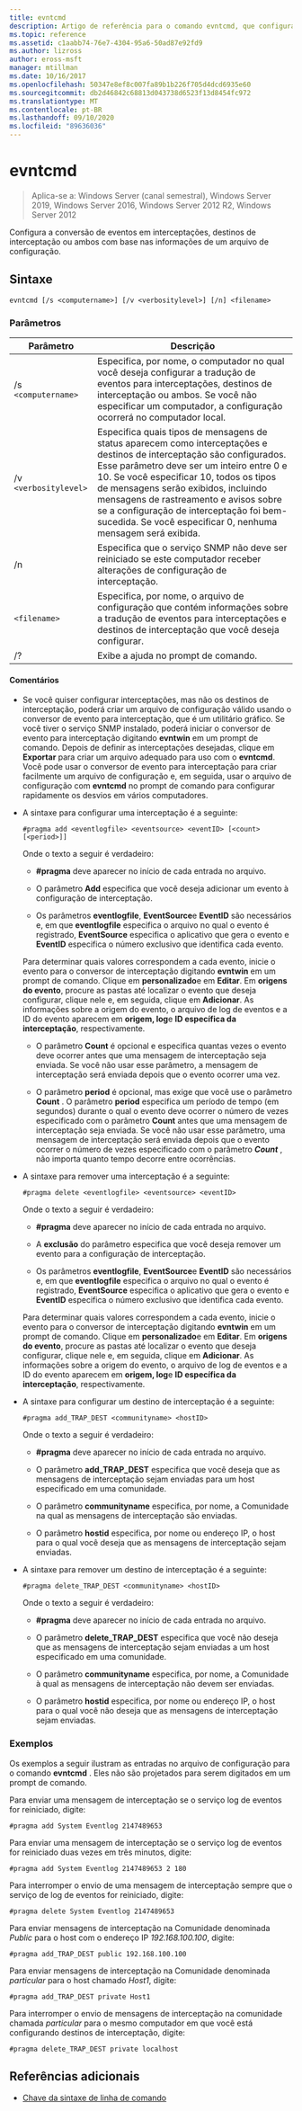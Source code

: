 ```yaml
---
title: evntcmd
description: Artigo de referência para o comando evntcmd, que configura a tradução de eventos para interceptações, destinos de interceptação ou ambos com base nas informações de um arquivo de configuração.
ms.topic: reference
ms.assetid: c1aabb74-76e7-4304-95a6-50ad87e92fd9
ms.author: lizross
author: eross-msft
manager: mtillman
ms.date: 10/16/2017
ms.openlocfilehash: 50347e8ef8c007fa89b1b226f705d4dcd6935e60
ms.sourcegitcommit: db2d46842c68813d043738d6523f13d8454fc972
ms.translationtype: MT
ms.contentlocale: pt-BR
ms.lasthandoff: 09/10/2020
ms.locfileid: "89636036"
---
```

# <a name="evntcmd"></a>evntcmd

> Aplica-se a: Windows Server (canal semestral), Windows Server 2019, Windows Server 2016, Windows Server 2012 R2, Windows Server 2012

Configura a conversão de eventos em interceptações, destinos de interceptação ou ambos com base nas informações de um arquivo de configuração.

## <a name="syntax"></a>Sintaxe

```
evntcmd [/s <computername>] [/v <verbositylevel>] [/n] <filename>
```

### <a name="parameters"></a>Parâmetros

| Parâmetro | Descrição |
| --------- | ----------- |
| /s `<computername>` | Especifica, por nome, o computador no qual você deseja configurar a tradução de eventos para interceptações, destinos de interceptação ou ambos. Se você não especificar um computador, a configuração ocorrerá no computador local. |
| /v `<verbositylevel>` | Especifica quais tipos de mensagens de status aparecem como interceptações e destinos de interceptação são configurados. Esse parâmetro deve ser um inteiro entre 0 e 10. Se você especificar 10, todos os tipos de mensagens serão exibidos, incluindo mensagens de rastreamento e avisos sobre se a configuração de interceptação foi bem-sucedida. Se você especificar 0, nenhuma mensagem será exibida. |
| /n | Especifica que o serviço SNMP não deve ser reiniciado se este computador receber alterações de configuração de interceptação. |
| `<filename>` | Especifica, por nome, o arquivo de configuração que contém informações sobre a tradução de eventos para interceptações e destinos de interceptação que você deseja configurar. |
| /? | Exibe a ajuda no prompt de comando. |

#### <a name="remarks"></a>Comentários

- Se você quiser configurar interceptações, mas não os destinos de interceptação, poderá criar um arquivo de configuração válido usando o conversor de evento para interceptação, que é um utilitário gráfico. Se você tiver o serviço SNMP instalado, poderá iniciar o conversor de evento para interceptação digitando **evntwin** em um prompt de comando. Depois de definir as interceptações desejadas, clique em **Exportar** para criar um arquivo adequado para uso com o **evntcmd**. Você pode usar o conversor de evento para interceptação para criar facilmente um arquivo de configuração e, em seguida, usar o arquivo de configuração com **evntcmd** no prompt de comando para configurar rapidamente os desvios em vários computadores.

- A sintaxe para configurar uma interceptação é a seguinte:

  ```
  #pragma add <eventlogfile> <eventsource> <eventID> [<count> [<period>]]
  ```

  Onde o texto a seguir é verdadeiro:

    - **#pragma** deve aparecer no início de cada entrada no arquivo.

    - O parâmetro **Add** especifica que você deseja adicionar um evento à configuração de interceptação.

    - Os parâmetros **eventlogfile**, **EventSource**e **EventID** são necessários e, em que **eventlogfile** especifica o arquivo no qual o evento é registrado, **EventSource** especifica o aplicativo que gera o evento e **EventID** especifica o número exclusivo que identifica cada evento.

    Para determinar quais valores correspondem a cada evento, inicie o evento para o conversor de interceptação digitando **evntwin** em um prompt de comando. Clique em **personalizado**e em **Editar**. Em **origens do evento**, procure as pastas até localizar o evento que deseja configurar, clique nele e, em seguida, clique em **Adicionar**. As informações sobre a origem do evento, o arquivo de log de eventos e a ID do evento aparecem em **origem, log**e **ID específica da interceptação**, respectivamente.

    - O parâmetro **Count** é opcional e especifica quantas vezes o evento deve ocorrer antes que uma mensagem de interceptação seja enviada. Se você não usar esse parâmetro, a mensagem de interceptação será enviada depois que o evento ocorrer uma vez.

    - O parâmetro **period** é opcional, mas exige que você use o parâmetro **Count** . O parâmetro **period** especifica um período de tempo (em segundos) durante o qual o evento deve ocorrer o número de vezes especificado com o parâmetro **Count** antes que uma mensagem de interceptação seja enviada. Se você não usar esse parâmetro, uma mensagem de interceptação será enviada depois que o evento ocorrer o número de vezes especificado com o parâmetro ***Count*** , não importa quanto tempo decorre entre ocorrências.

- A sintaxe para remover uma interceptação é a seguinte:

  ```
  #pragma delete <eventlogfile> <eventsource> <eventID>
  ```

  Onde o texto a seguir é verdadeiro:

    - **#pragma** deve aparecer no início de cada entrada no arquivo.

    - A **exclusão** do parâmetro especifica que você deseja remover um evento para a configuração de interceptação.

    - Os parâmetros **eventlogfile**, **EventSource**e **EventID** são necessários e, em que **eventlogfile** especifica o arquivo no qual o evento é registrado, **EventSource** especifica o aplicativo que gera o evento e **EventID** especifica o número exclusivo que identifica cada evento.

    Para determinar quais valores correspondem a cada evento, inicie o evento para o conversor de interceptação digitando **evntwin** em um prompt de comando. Clique em **personalizado**e em **Editar**. Em **origens do evento**, procure as pastas até localizar o evento que deseja configurar, clique nele e, em seguida, clique em **Adicionar**. As informações sobre a origem do evento, o arquivo de log de eventos e a ID do evento aparecem em **origem, log**e **ID específica da interceptação**, respectivamente.

- A sintaxe para configurar um destino de interceptação é a seguinte:

  ```
  #pragma add_TRAP_DEST <communityname> <hostID>
  ```

  Onde o texto a seguir é verdadeiro:

    - **#pragma** deve aparecer no início de cada entrada no arquivo.

    - O parâmetro **add_TRAP_DEST** especifica que você deseja que as mensagens de interceptação sejam enviadas para um host especificado em uma comunidade.

    - O parâmetro **communityname** especifica, por nome, a Comunidade na qual as mensagens de interceptação são enviadas.

    - O parâmetro **hostid** especifica, por nome ou endereço IP, o host para o qual você deseja que as mensagens de interceptação sejam enviadas.

- A sintaxe para remover um destino de interceptação é a seguinte:

  ```
  #pragma delete_TRAP_DEST <communityname> <hostID>
  ```

  Onde o texto a seguir é verdadeiro:

    - **#pragma** deve aparecer no início de cada entrada no arquivo.

    - O parâmetro **delete_TRAP_DEST** especifica que você não deseja que as mensagens de interceptação sejam enviadas a um host especificado em uma comunidade.

    - O parâmetro **communityname** especifica, por nome, a Comunidade à qual as mensagens de interceptação não devem ser enviadas.

    - O parâmetro **hostid** especifica, por nome ou endereço IP, o host para o qual você não deseja que as mensagens de interceptação sejam enviadas.

### <a name="examples"></a>Exemplos

Os exemplos a seguir ilustram as entradas no arquivo de configuração para o comando **evntcmd** . Eles não são projetados para serem digitados em um prompt de comando.

Para enviar uma mensagem de interceptação se o serviço log de eventos for reiniciado, digite:

```
#pragma add System Eventlog 2147489653
```

Para enviar uma mensagem de interceptação se o serviço log de eventos for reiniciado duas vezes em três minutos, digite:

```
#pragma add System Eventlog 2147489653 2 180
```

Para interromper o envio de uma mensagem de interceptação sempre que o serviço de log de eventos for reiniciado, digite:

```
#pragma delete System Eventlog 2147489653
```

Para enviar mensagens de interceptação na Comunidade denominada *Public* para o host com o endereço IP *192.168.100.100*, digite:

```
#pragma add_TRAP_DEST public 192.168.100.100
```

Para enviar mensagens de interceptação na Comunidade denominada *particular* para o host chamado *Host1*, digite:

```
#pragma add_TRAP_DEST private Host1
```

Para interromper o envio de mensagens de interceptação na comunidade chamada *particular* para o mesmo computador em que você está configurando destinos de interceptação, digite:

```
#pragma delete_TRAP_DEST private localhost
```

## <a name="additional-references"></a>Referências adicionais

- [Chave da sintaxe de linha de comando](command-line-syntax-key.md)

